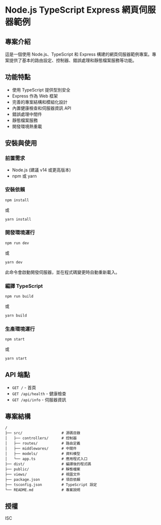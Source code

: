 # Node.js TypeScript Express 網頁伺服器範例

## 專案介紹

這是一個使用 Node.js、TypeScript 和 Express 構建的網頁伺服器範例專案。專案提供了基本的路由設定、控制器、錯誤處理和靜態檔案服務等功能。

## 功能特點

- 使用 TypeScript 提供型別安全
- Express 作為 Web 框架
- 完善的專案結構和模組化設計
- 內置健康檢查和伺服器資訊 API
- 錯誤處理中間件
- 靜態檔案服務
- 開發環境熱重載

## 安裝與使用

### 前置需求

- Node.js (建議 v14 或更高版本)
- npm 或 yarn

### 安裝依賴

```bash
npm install
```

或

```bash
yarn install
```

### 開發環境運行

```bash
npm run dev
```

或

```bash
yarn dev
```

此命令會啟動開發伺服器，並在程式碼變更時自動重新載入。

### 編譯 TypeScript

```bash
npm run build
```

或

```bash
yarn build
```

### 生產環境運行

```bash
npm start
```

或

```bash
yarn start
```

## API 端點

- `GET /` - 首頁
- `GET /api/health` - 健康檢查
- `GET /api/info` - 伺服器資訊

## 專案結構

```
/
├── src/                  # 源碼目錄
│   ├── controllers/      # 控制器
│   ├── routes/           # 路由定義
│   ├── middlewares/      # 中間件
│   ├── models/           # 資料模型
│   └── app.ts            # 應用程式入口
├── dist/                 # 編譯後的程式碼
├── public/               # 靜態檔案
├── views/                # 視圖文件
├── package.json          # 項目依賴
├── tsconfig.json         # TypeScript 設定
└── README.md             # 專案說明
```

## 授權

ISC
